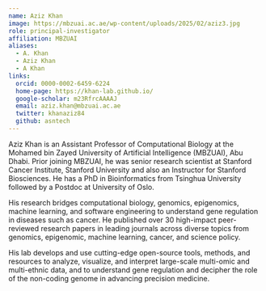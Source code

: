 ```yaml
---
name: Aziz Khan
image: https://mbzuai.ac.ae/wp-content/uploads/2025/02/aziz3.jpg
role: principal-investigator
affiliation: MBZUAI
aliases:
  - A. Khan
  - Aziz Khan
  - A Khan
links:
  orcid: 0000-0002-6459-6224
  home-page: https://khan-lab.github.io/
  google-scholar: m23RfrcAAAAJ
  email: aziz.khan@mbzuai.ac.ae
  twitter: khanaziz84
  github: asntech
---
```


Aziz Khan is an Assistant Professor of Computational Biology at the Mohamed bin Zayed University of Artificial Intelligence (MBZUAI), Abu Dhabi. Prior joining MBZUAI, he was senior research scientist at Stanford Cancer Institute, Stanford University and also an Instructor for Stanford Biosciences. He has a PhD in Bioinformatics from Tsinghua University followed by a Postdoc at University of Oslo.

His research bridges computational biology, genomics, epigenomics, machine learning, and software engineering to understand gene regulation in diseases such as cancer. He published over 30 high-impact peer-reviewed research papers in leading journals across diverse topics from genomics, epigenomic, machine learning, cancer, and science policy.

His lab develops and use cutting-edge open-source tools, methods, and resources to analyze, visualize, and interpret large-scale multi-omic and multi-ethnic data, and to understand gene regulation and decipher the role of the non-coding genome in advancing precision medicine.
